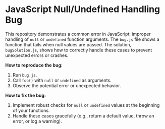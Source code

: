 # JavaScript Null/Undefined Handling Bug

This repository demonstrates a common error in JavaScript: improper handling of `null` or `undefined` function arguments.  The `bug.js` file shows a function that fails when null values are passed. The solution, `bugSolution.js`, shows how to correctly handle these cases to prevent unexpected errors or crashes.

**How to reproduce the bug:**
1. Run `bug.js`.
2. Call `foo()` with `null` or `undefined` as arguments.
3. Observe the potential error or unexpected behavior.

**How to fix the bug:**
1. Implement robust checks for `null` or `undefined` values at the beginning of your functions.
2. Handle these cases gracefully (e.g., return a default value, throw an error, or log a warning).